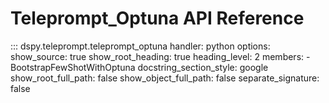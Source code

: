 # Teleprompt_Optuna API Reference

::: dspy.teleprompt.teleprompt_optuna
    handler: python
    options:
        show_source: true
        show_root_heading: true
        heading_level: 2
        members:
          - BootstrapFewShotWithOptuna
        docstring_section_style: google
        show_root_full_path: false
        show_object_full_path: false
        separate_signature: false
